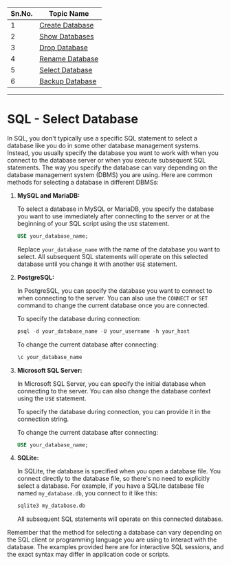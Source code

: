 | Sn.No. | Topic Name       |
|--------|------------------|
| 1      | [Create Database](SQLCreateDatabase.md)     |
| 2      | [Show Databases](SQLShowDatabases.md)       |
| 3      | [Drop Database](SQLDropDatabase.md)           |
| 4      | [Rename Database](SQLRenameDatabase.md)     |
| 5      | [Select Database](SQLSelectDatabase.md)     |
| 6      | [Backup Database](SQLBackupDatabase.md)     |
---------

# SQL - Select Database
In SQL, you don't typically use a specific SQL statement to select a database like you do in some other database management systems. Instead, you usually specify the database you want to work with when you connect to the database server or when you execute subsequent SQL statements. The way you specify the database can vary depending on the database management system (DBMS) you are using. Here are common methods for selecting a database in different DBMSs:

1. **MySQL and MariaDB:**

   To select a database in MySQL or MariaDB, you specify the database you want to use immediately after connecting to the server or at the beginning of your SQL script using the `USE` statement.

   ```sql
   USE your_database_name;
   ```

   Replace `your_database_name` with the name of the database you want to select. All subsequent SQL statements will operate on this selected database until you change it with another `USE` statement.

2. **PostgreSQL:**

   In PostgreSQL, you can specify the database you want to connect to when connecting to the server. You can also use the `CONNECT` or `SET` command to change the current database once you are connected.

   To specify the database during connection:

   ```sql
   psql -d your_database_name -U your_username -h your_host
   ```

   To change the current database after connecting:

   ```sql
   \c your_database_name
   ```

3. **Microsoft SQL Server:**

   In Microsoft SQL Server, you can specify the initial database when connecting to the server. You can also change the database context using the `USE` statement.

   To specify the database during connection, you can provide it in the connection string.

   To change the current database after connecting:

   ```sql
   USE your_database_name;
   ```

4. **SQLite:**

   In SQLite, the database is specified when you open a database file. You connect directly to the database file, so there's no need to explicitly select a database. For example, if you have a SQLite database file named `my_database.db`, you connect to it like this:

   ```sql
   sqlite3 my_database.db
   ```

   All subsequent SQL statements will operate on this connected database.

Remember that the method for selecting a database can vary depending on the SQL client or programming language you are using to interact with the database. The examples provided here are for interactive SQL sessions, and the exact syntax may differ in application code or scripts.
